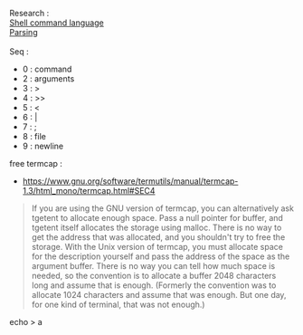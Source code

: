 Research :<br>
[Shell command language](https://pubs.opengroup.org/onlinepubs/009695399/utilities/xcu_chap02.html#tag_02_10)
<br>
[Parsing](https://www.cs.purdue.edu/homes/grr/SystemsProgrammingBook/Book/Chapter5-WritingYourOwnShell.pdf)
<br><br>
Seq : 
- 0 : command
- 2 : arguments
- 3 : >
- 4 : >>
- 5 : <
- 6 : |
- 7 : ;
- 8 : file
- 9 : newline

free termcap : 
- https://www.gnu.org/software/termutils/manual/termcap-1.3/html_mono/termcap.html#SEC4
> If you are using the GNU version of termcap, you can alternatively ask tgetent to allocate enough space. Pass a null pointer for buffer, and tgetent itself allocates the storage using malloc. There is no way to get the address that was allocated, and you shouldn't try to free the storage. With the Unix version of termcap, you must allocate space for the description yourself and pass the address of the space as the argument buffer. There is no way you can tell how much space is needed, so the convention is to allocate a buffer 2048 characters long and assume that is enough. (Formerly the convention was to allocate 1024 characters and assume that was enough. But one day, for one kind of terminal, that was not enough.)

echo > a